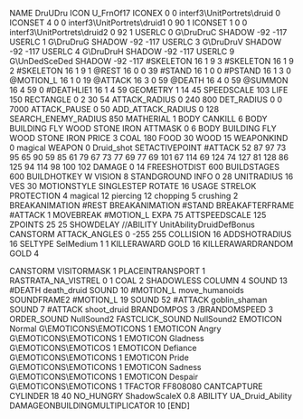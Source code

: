 NAME 			DruUDru
ICON 			U_FrnOf17
ICONEX 0 0 interf3\UnitPortrets\druid 0
ICONSET 4 0 0 interf3\UnitPortrets\druid1 0 90 1
ICONSET 1 0 0 interf3\UnitPortrets\druid2 0 92 1
USERLC 			0 G\DruDruC SHADOW -92 -117
USERLC 			1 G\DruDruG SHADOW -92 -117
USERLC 			3 G\DruDruV SHADOW -92 -117
USERLC 			4 G\DruDruH SHADOW -92 -117
USERLC 			9 G\UnDedSceDed SHADOW -92 -117
#SKELETON               16 1 9 3
#SKELETON               16 1 9 2
#SKELETON               16 1 9 1
@REST      		16 0 0 39
#STAND     		16 1 0 0
#PSTAND    		16 1 3 0
@MOTION_L  		16 1 0 19
@ATTACK    		16 3 0 59
@DEATH     		16 4 0 59
@SUMMON     		16 4 59 0 
#DEATHLIE1 		16 1 4 59
GEOMETRY 		1 14 45
SPEEDSCALE 103
LIFE     		150
RECTANGLE 		0 2 30 54
ATTACK_RADIUS 		0 240 800
DET_RADIUS 		0 0 7000
ATTACK_PAUSE 		0 50
ADD_ATTACK_RADIUS	0 128
SEARCH_ENEMY_RADIUS 	850
MATHERIAL 		1 BODY
CANKILL 		6 BODY BUILDING FLY WOOD STONE IRON
ATTMASK 0 6 BODY BUILDING FLY WOOD STONE IRON
PRICE 			3 COAL 180 FOOD 30 WOOD 15
WEAPONKIND	 	0 magical
WEAPON 			0 Druid_shot
SETACTIVEPOINT 		#ATTACK 52 87 97 73 95 65 90 59 85 61 79 67 73 77 69 77 69 101 67 114 69 124 74 127 81 128 86 125 94 114 98 100 102
DAMAGE   		0 14
FREESHOTDIST 		600
BUILDSTAGES 		600
BUILDHOTKEY		W
VISION 			8
STANDGROUND
INFO 			0 28
UNITRADIUS 		16
VES 			30
MOTIONSTYLE 		SINGLESTEP
ROTATE 			16
USAGE 			STRELOK
PROTECTION 		4 magical 12 piercing 12 chopping 5 crushing 2
BREAKANIMATION 		#REST
BREAKANIMATION 		#STAND
BREAKAFTERFRAME #ATTACK 1
MOVEBREAK 		#MOTION_L
EXPA 			75
ATTSPEEDSCALE 125
ZPOINTS 25 25
SHOWDELAY
//ABILITY 		UnitAbilityDruidDefBonus
CANSTORM
ATTACK_ANGLES 	 	0 -255 255
COLLISION 16
ADDSHOTRADIUS 16
SELTYPE SelMedium 1 1
KILLERAWARD             GOLD 16
KILLERAWARDRANDOM       GOLD 4

CANSTORM
VISITORMASK 1
PLACEINTRANSPORT 1
RASTRATA_NA_VISTREL 0 1 COAL 2
SHADOWLESS
COLUMN 4
SOUND 13 #DEATH death_druid
SOUND 10 #MOTION_L move_humanoids
SOUNDFRAME2 #MOTION_L 19
SOUND 52 #ATTACK goblin_shaman
SOUND 7 #ATTACK shoot_druid
BRANDOMPOS 3
/BRANDOMSPEED 3
ORDER_SOUND NullSound2
FASTCLICK_SOUND NullSound2
EMOTICON Normal G\EMOTICONS\EMOTICONS 1
EMOTICON Angry G\EMOTICONS\EMOTICONS 1
EMOTICON Gladness G\EMOTICONS\EMOTICOS 1
EMOTICON Defiance G\EMOTICONS\EMOTICONS 1
EMOTICON Pride G\EMOTICONS\EMOTICONS 1
EMOTICON Sadness G\EMOTICONS\EMOTICONS 1
EMOTICON Despair G\EMOTICONS\EMOTICONS 1
TFACTOR FF808080
CANTCAPTURE
CYLINDER 18 40
NO_HUNGRY
ShadowScaleX 0.8
ABILITY UA_Druid_Ability
DAMAGEONBUILDINGMULTIPLICATOR 10
[END]
